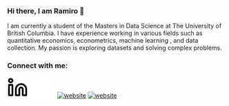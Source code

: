 ### Hi there, I am Ramiro 👋

I am currently a student of the Masters in Data Science at The University of British Columbia. I have experience working in various fields such as quantitative economics, econometrics, machine learning , and data collection. My passion is exploring datasets and solving complex problems.


### Connect with me:

[![website](./img/linkedin-light.svg)](https://linkedin.com/in/codeSTACKr#gh-light-mode-only)
[![website](./img/linkedin-dark.svg)](https://linkedin.com/in/codeSTACKr#gh-dark-mode-only)
&nbsp;&nbsp;
[![website](./img/instagram-light.svg)](https://instagram.com/codeSTACKr#gh-light-mode-only)
[![website](./img/instagram-dark.svg)](https://instagram.com/codeSTACKr#gh-dark-mode-only)


<!--
**RamiroMejia/RamiroMejia** is a ✨ _special_ ✨ repository because its `README.md` (this file) appears on your GitHub profile.

Here are some ideas to get you started:


-->
